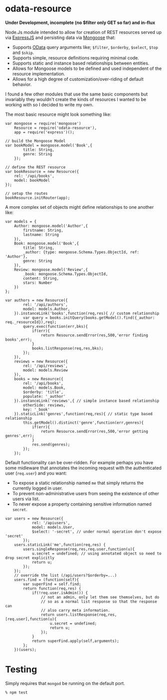 # odata-resource

**Under Development, incomplete (no $filter only GET so far) and in-flux**

Node.Js module intended to allow for creation of REST resources served up via [ExpressJS](expressjs.com) and persisting data via [Mongoose](mongoosejs.com) that:

- Supports [OData](http://www.odata.org/) query arguments like; `$filter`, `$orderby`, `$select`, `$top` and `$skip`.
- Supports simple, resource definitions requiring minimal code.
- Supports static and instance based relationships between entities.
- Allows for Mongoose models to be defined and used independent of the resource implementation.
- Allows for a high degree of customization/over-riding of default behavior.

I found a few other modules that use the same basic components but invariably they wouldn't create the kinds of resources I wanted to be working with so I decided to write my own.

The most basic resource might look something like:

```
var mongoose = require('mongoose')
    Resource = require('odata-resource'),
    app = require('express')();

// build the Mongoose Model
var bookModel = mongoose.model('Book',{
        title: String,
        genre: String
    });

// define the REST resource
var bookResource = new Resource({
    rel: '/api/books',
    model: bookModel
});

// setup the routes
bookResource.initRouter(app);
```

A more complex set of objects might define relationships to one another like:

```
var models = {
    Author: mongoose.model('Author',{
        firstname: String,
        lastname: String
    }),
    Book: mongoose.model('Book',{
        title: String,
        _author: {type: mongoose.Schema.Types.ObjectId, ref: 'Author'},
        genre: String
    }),
    Review: mongoose.model('Review',{
        _book: mongoose.Schema.Types.ObjectId,
        content: String,
        stars: Number
    })
};

var authors = new Resource({
        rel: '/api/authors',
        model: models.Author,
    }).instanceLink('books',function(req,res){ // custom relationship
        var query = books.initQuery(books.getModel().find({_author: req._resourceId}),req);
        query.exec(function(err,bks){
            if(err){
                return Resource.sendError(res,500,'error finding books',err);
            }
            books.listResponse(req,res,bks);
        });
    }),
    reviews = new Resource({
        rel: '/api/reviews',
        model: models.Review
    }),
    books = new Resource({
        rel: '/api/books',
        model: models.Book,
        $orderby: 'title',
        populate: '_author'
    }).instanceLink('reviews',{ // simple instance based relationship
        otherSide: reviews,
        key: '_book'
    }).staticLink('genres',function(req,res){ // static type based relationship
        this.getModel().distinct('genre',function(err,genres){
            if(err){
                return Resource.sendError(res,500,'error getting genres',err);
            }
            res.send(genres);
        });
    });
```

Default functionality can be over-ridden.  For example perhaps you have some midleware that annotates the incoming request with the authenticated user (`req.user`) and you want:

- To expose a static relationship named `me` that simply returns the currently logged in user.
- To prevent non-administrative users from seeing the existence of other users via list.
- To never expose a property containing sensitive information named `secret`.

```
var users = new Resource({
            rel: '/apiusers',
            model: models.User,
            $select: '-secret', // under normal operation don't expose 'secret'
        });
    users.staticLink('me',function(req,res) {
        users.singleResponse(req,res,req.user,function(u){
            u.secret = undefined; // using annotated object so need to drop secret explicitly
            return u;
        });
    });
    // override the list (/api/users?$orderby=...)
    users.find = (function(self){
        var superFind = self.find;
        return function(req,res) {
            if(!req.user.isAdmin()) {
                // not an admin, only let them see themselves, but do
                // so as a normal list response so that the response can
                // also carry meta information.
                return users.listResponse(req,res,[req.user],function(u){
                    u.secret = undefined;
                    return u;
                });
            }
            return superFind.apply(self,arguments);
        };
    })(users);
```

# Testing

Simply requires that `mongod` be running on the default port.

```
% npm test
```
